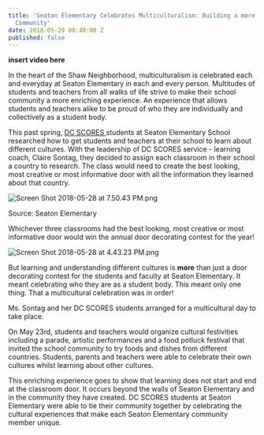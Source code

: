 ```yaml
---
title: 'Seaton Elementary Celebrates Multiculturalism: Building a more Diverse & Inclusive
  Community'
date: 2018-05-29 00:40:00 Z
published: false
---
```


**insert video here**

In the heart of the Shaw Neighborhood, multiculturalism is celebrated each and everyday at Seaton Elementary in each and every person. Multitudes of students and teachers from all walks of life strive to make their school community a more enriching experience. An experience that allows students and teachers alike to be proud of who they are individually and collectively as a student body.

This past spring, [DC SCORES ](https://www.dcscores.org/)students at Seaton Elementary School researched how to get students and teachers at their school to learn about different cultures. With the leadership of DC SCORES service - learning coach, Claire Sontag,  they decided to assign each classroom in their school a country to research. The class would need to create the best looking, most creative or most informative door with all the information they learned about that country.

![Screen Shot 2018-05-28 at 7.50.43 PM.png](/uploads/Screen%20Shot%202018-05-28%20at%207.50.43%20PM.png)

Source: Seaton Elementary

Whichever three classrooms had the best looking, most creative or most informative door would win the annual door decorating contest for the year!

![Screen Shot 2018-05-28 at 4.43.23 PM.png](/uploads/Screen%20Shot%202018-05-28%20at%204.43.23%20PM.png)

But learning and understanding different cultures is **more** than just a door decorating contest for the students and faculty at Seaton Elementary. It meant celebrating who they are as a student body. This meant only one thing. That a multicultural celebration was in order!

Ms. Sontag and her DC SCORES students arranged for a multicultural day to take place. 

On May 23rd, students and teachers would organize cultural festivities including a parade, artistic performances and a food potluck festival that invited the school community to try foods and dishes from different countries. Students, parents and teachers were able to celebrate their own cultures whilst learning about other cultures. 

This enriching experience goes to show that learning does not start and end at the classroom door. It occurs beyond the walls of Seaton Elementary and in the community they have created. DC SCORES students at Seaton Elementary were able to tie their community together by celebrating the cultural experiences that make each Seaton Elementary community member unique. 